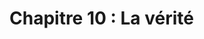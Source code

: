 # Chapitre 10 : La vérité

<!-- Question directrice : Comment peut-on parvenir à la vérité ? -->

<script>subPages()</script>